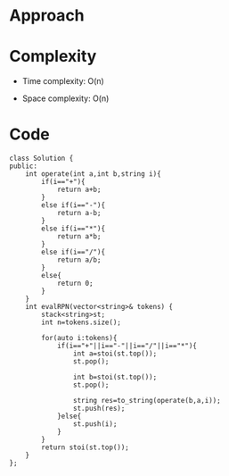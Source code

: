 # Approach
<!-- Describe your approach to solving the problem. -->

# Complexity
- Time complexity: O(n)
<!-- Add your time complexity here, e.g. $$O(n)$$ -->

- Space complexity: O(n)
<!-- Add your space complexity here, e.g. $$O(n)$$ -->

# Code
```
class Solution {
public:
    int operate(int a,int b,string i){
        if(i=="+"){
            return a+b;
        }
        else if(i=="-"){
            return a-b;
        }
        else if(i=="*"){
            return a*b;
        }
        else if(i=="/"){
            return a/b;
        }
        else{
            return 0;
        }
    }
    int evalRPN(vector<string>& tokens) {
        stack<string>st;
        int n=tokens.size();

        for(auto i:tokens){
            if(i=="+"||i=="-"||i=="/"||i=="*"){
                int a=stoi(st.top());
                st.pop();

                int b=stoi(st.top());
                st.pop();

                string res=to_string(operate(b,a,i));
                st.push(res);
            }else{
                st.push(i);
            }
        }
        return stoi(st.top());
    }
};
```
